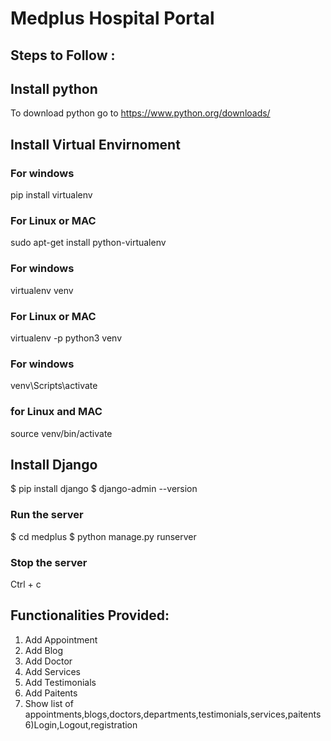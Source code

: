 # Medplus Hospital Portal

## Steps to Follow :

## Install python
To download python go to https://www.python.org/downloads/

## Install Virtual Envirnoment
### For windows
pip install virtualenv
### For Linux or MAC
 sudo apt-get install python-virtualenv
### For windows
  virtualenv venv
### For Linux or MAC
  virtualenv -p python3 venv
### For windows
  venv\Scripts\activate  
### for Linux and MAC
  source venv/bin/activate

## Install Django

$ pip install django
$ django-admin --version
  

### Run the server

$ cd medplus
$ python manage.py runserver

### Stop the server 

Ctrl + c

## Functionalities Provided:

1) Add Appointment
2) Add Blog
3) Add Doctor
4) Add Services
5) Add Testimonials
6) Add Paitents
5) Show list of appointments,blogs,doctors,departments,testimonials,services,paitents
6)Login,Logout,registration


